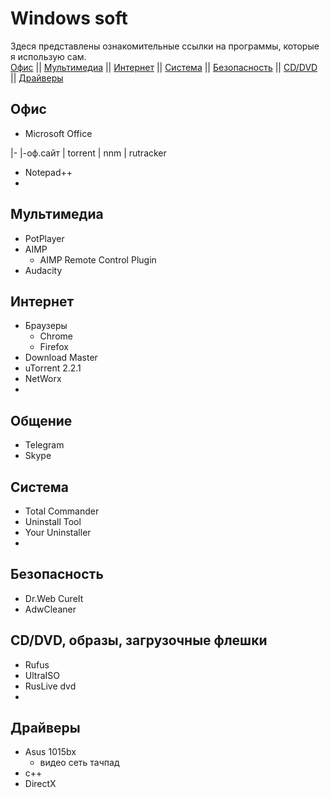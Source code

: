 # Windows soft
Здеся представлены ознакомительные ссылки на программы, которые я использую сам.  
[Офис](#офис) ||
[Мультимедиа](#мультимедиа) ||
[Интернет](#интернет) ||
[Система](#система) ||
[Безопасность](#безопасность) ||
[CD/DVD](#cddvd-образы-загрузочные-флешки) ||
[Драйверы](#драйверы)
## Офис
* Microsoft Office 

|-
|-оф.сайт | torrent | nnm | rutracker 
* Notepad++
* 

## Мультимедиа
* PotPlayer
* AIMP
  * AIMP Remote Control Plugin
* Audacity

## Интернет
* Браузеры
  * Chrome
  * Firefox
* Download Master
* uTorrent 2.2.1
* NetWorx
* 

## Общение
* Telegram
* Skype

## Система
* Total Commander
* Uninstall Tool
* Your Uninstaller
* 

## Безопасность
* Dr.Web CureIt
* AdwCleaner

## CD/DVD, образы, загрузочные флешки
* Rufus
* UltraISO
* RusLive dvd
* 

## Драйверы
* Asus 1015bx
  * видео
  сеть
  тачпад
* с++
* DirectX
